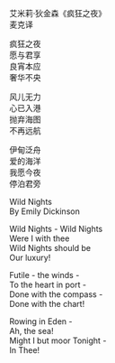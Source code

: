 艾米莉·狄金森《疯狂之夜》  
麦克译 
 
疯狂之夜  
愿与君享  
良宵本应  
奢华不央  

风儿无力  
心已入港  
抛弃海图  
不再远航  

伊甸泛舟  
爱的海洋  
我愿今夜  
停泊君旁

Wild Nights  
By Emily Dickinson

Wild Nights - Wild Nights  
Were I with thee  
Wild Nights should be  
Our luxury!

Futile - the winds -  
To the heart in port -  
Done with the compass -  
Done with the chart!

Rowing in Eden -  
Ah, the sea!  
Might I but moor Tonight -  
In Thee!

[comment]: # (與君同享夜瘋狂)
[comment]: # (瘋狂長夜樂無疆)
[comment]: # (心在港灣風無力)
[comment]: # (拋棄海圖不遠航)
[comment]: # (泛舟伊甸愛之海)
[comment]: # (但願今夜泊君旁)
